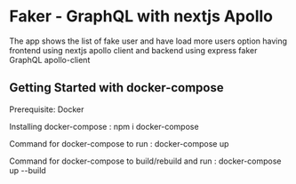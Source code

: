 # Faker - GraphQL with nextjs Apollo

The app shows the list of fake user and have load more users option having frontend using nextjs apollo client and backend using express faker GraphQL  apollo-client

## Getting Started with docker-compose

Prerequisite: Docker

Installing docker-compose : npm i docker-compose

Command for docker-compose to run : docker-compose up 

Command for docker-compose to build/rebuild and run : docker-compose up --build